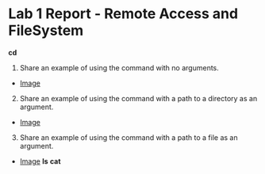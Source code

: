# Lab 1 Report - Remote Access and FileSystem
**cd**
1. Share an example of using the command with no arguments.
- [Image](cd1.png)
2. Share an example of using the command with a path to a directory as an argument.
- [Image](cd2.png)
3. Share an example of using the command with a path to a file as an argument.
- [Image](cd3.png)
**ls**
**cat**
